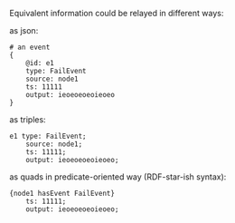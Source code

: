 Equivalent information could be relayed in different ways:

as json:
```
# an event
{
	@id: e1
	type: FailEvent
	source: node1
	ts: 11111
	output: ieoeoeoeoieoeo
}
```
as triples:
```
e1 type: FailEvent;
	source: node1;
	ts: 11111;
	output: ieoeoeoeoieoeo;
```
as quads in predicate-oriented way (RDF-star-ish syntax):
```
{node1 hasEvent FailEvent}
	ts: 11111;
	output: ieoeoeoeoieoeo;
```




















